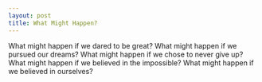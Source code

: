 ```yaml
---
layout: post
title: What Might Happen?
---
```


What might happen if we dared to be great? What might happen if we pursued our dreams? What might happen if we chose to never give up? What might happen if we believed in the impossible? What might happen if we believed in ourselves?